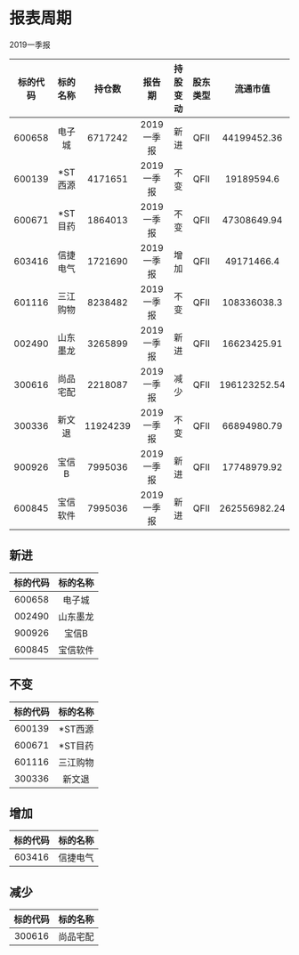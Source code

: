 # 报表周期 

2019一季报

| 标的代码 | 标的名称 | 持仓数 | 报告期 | 持股变动 | 股东类型 | 流通市值 |
|:--:|:--:|:--:|:--:|:--:|:--:|:--:|
|600658|电子城|6717242|2019一季报|新进|QFII|44199452.36|
|600139|*ST西源|4171651|2019一季报|不变|QFII|19189594.6|
|600671|*ST目药|1864013|2019一季报|不变|QFII|47308649.94|
|603416|信捷电气|1721690|2019一季报|增加|QFII|49171466.4|
|601116|三江购物|8238482|2019一季报|不变|QFII|108336038.3|
|002490|山东墨龙|3265899|2019一季报|新进|QFII|16623425.91|
|300616|尚品宅配|2218087|2019一季报|减少|QFII|196123252.54|
|300336|新文退|11924239|2019一季报|不变|QFII|66894980.79|
|900926|宝信B|7995036|2019一季报|新进|QFII|17748979.92|
|600845|宝信软件|7995036|2019一季报|新进|QFII|262556982.24|


## 新进 

| 标的代码 | 标的名称 |
|:--:|:--:|
|600658|电子城|
|002490|山东墨龙|
|900926|宝信B|
|600845|宝信软件|


## 不变 

| 标的代码 | 标的名称 |
|:--:|:--:|
|600139|*ST西源|
|600671|*ST目药|
|601116|三江购物|
|300336|新文退|


## 增加 

| 标的代码 | 标的名称 |
|:--:|:--:|
|603416|信捷电气|


## 减少 

| 标的代码 | 标的名称 |
|:--:|:--:|
|300616|尚品宅配|

